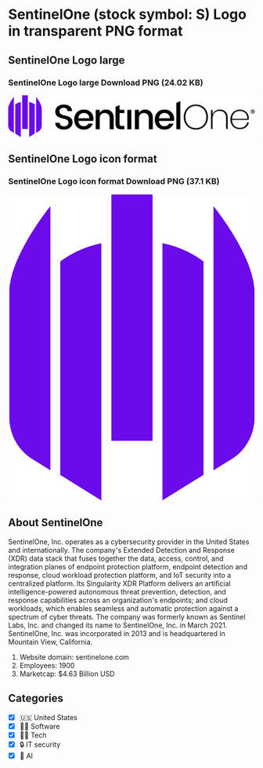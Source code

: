 # SentinelOne (stock symbol: S) Logo in transparent PNG format

## SentinelOne Logo large

### SentinelOne Logo large Download PNG (24.02 KB)

![SentinelOne Logo large Download PNG (24.02 KB)](/img/orig/S_BIG-8883656a.png)

## SentinelOne Logo icon format

### SentinelOne Logo icon format Download PNG (37.1 KB)

![SentinelOne Logo icon format Download PNG (37.1 KB)](/img/orig/S-778d1d19.png)

## About SentinelOne

SentinelOne, Inc. operates as a cybersecurity provider in the United States and internationally. The company's Extended Detection and Response (XDR) data stack that fuses together the data, access, control, and integration planes of endpoint protection platform, endpoint detection and response, cloud workload protection platform, and IoT security into a centralized platform. Its Singularity XDR Platform delivers an artificial intelligence-powered autonomous threat prevention, detection, and response capabilities across an organization's endpoints; and cloud workloads, which enables seamless and automatic protection against a spectrum of cyber threats. The company was formerly known as Sentinel Labs, Inc. and changed its name to SentinelOne, Inc. in March 2021. SentinelOne, Inc. was incorporated in 2013 and is headquartered in Mountain View, California.

1. Website domain: sentinelone.com
2. Employees: 1900
3. Marketcap: $4.63 Billion USD


## Categories
- [x] 🇺🇸 United States
- [x] 👨‍💻 Software
- [x] 👩‍💻 Tech
- [x] 🔒 IT security
- [x] 🦾 AI
